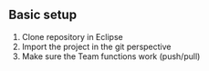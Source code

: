 Basic setup
-----------
1. Clone repository in Eclipse
2. Import the project in the git perspective
3. Make sure the Team functions work (push/pull)